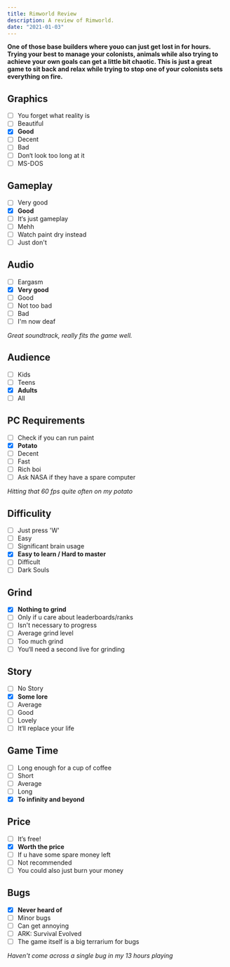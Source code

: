 ```yaml
---
title: Rimworld Review
description: A review of Rimworld.
date: "2021-01-03"
---
```


**One of those base builders where youo can just get lost in for hours. Trying your best to manage your colonists, animals while also trying to achieve your own goals can get a little bit chaotic. This is just a great game to sit back and relax while trying to stop one of your colonists sets everything on fire.**

## Graphics

- [ ] You forget what reality is
- [ ] Beautiful
- [x] **Good**
- [ ] Decent
- [ ] Bad
- [ ] Don‘t look too long at it
- [ ] MS-DOS

## Gameplay

- [ ] Very good
- [x] **Good**
- [ ] It‘s just gameplay
- [ ] Mehh
- [ ] Watch paint dry instead
- [ ] Just don't

## Audio

- [ ] Eargasm
- [x] **Very good**
- [ ] Good
- [ ] Not too bad
- [ ] Bad
- [ ] I'm now deaf

_Great soundtrack, really fits the game well._

## Audience

- [ ] Kids
- [ ] Teens
- [x] **Adults**
- [ ] All

## PC Requirements

- [ ] Check if you can run paint
- [x] **Potato**
- [ ] Decent
- [ ] Fast
- [ ] Rich boi
- [ ] Ask NASA if they have a spare computer

_Hitting that 60 fps quite often on my potato_

## Difficulity

- [ ] Just press 'W'
- [ ] Easy
- [ ] Significant brain usage
- [x] **Easy to learn / Hard to master**
- [ ] Difficult
- [ ] Dark Souls

## Grind

- [x] **Nothing to grind**
- [ ] Only if u care about leaderboards/ranks
- [ ] Isn't necessary to progress
- [ ] Average grind level
- [ ] Too much grind
- [ ] You‘ll need a second live for grinding

## Story

- [ ] No Story
- [x] **Some lore**
- [ ] Average
- [ ] Good
- [ ] Lovely
- [ ] It‘ll replace your life

## Game Time

- [ ] Long enough for a cup of coffee
- [ ] Short
- [ ] Average
- [ ] Long
- [x] **To infinity and beyond**

## Price

- [ ] It’s free!
- [x] **Worth the price**
- [ ] If u have some spare money left
- [ ] Not recommended
- [ ] You could also just burn your money

## Bugs

- [x] **Never heard of**
- [ ] Minor bugs
- [ ] Can get annoying
- [ ] ARK: Survival Evolved
- [ ] The game itself is a big terrarium for bugs

_Haven't come across a single bug in my 13 hours playing_
